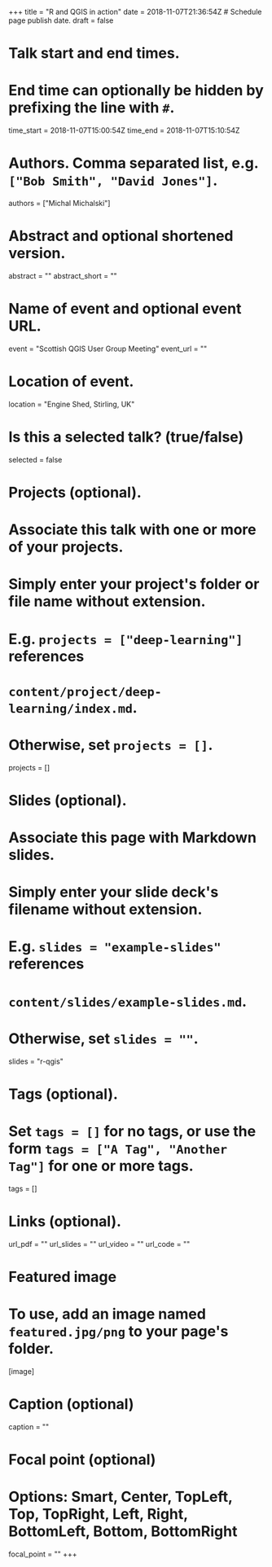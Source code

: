 +++
title = "R and QGIS in action"
date = 2018-11-07T21:36:54Z  # Schedule page publish date.
draft = false

# Talk start and end times.
#   End time can optionally be hidden by prefixing the line with `#`.
time_start = 2018-11-07T15:00:54Z
time_end = 2018-11-07T15:10:54Z

# Authors. Comma separated list, e.g. `["Bob Smith", "David Jones"]`.
authors = ["Michal Michalski"]

# Abstract and optional shortened version.
abstract = ""
abstract_short = ""

# Name of event and optional event URL.
event = "Scottish QGIS User Group Meeting"
event_url = ""

# Location of event.
location = "Engine Shed, Stirling, UK"

# Is this a selected talk? (true/false)
selected = false

# Projects (optional).
#   Associate this talk with one or more of your projects.
#   Simply enter your project's folder or file name without extension.
#   E.g. `projects = ["deep-learning"]` references 
#   `content/project/deep-learning/index.md`.
#   Otherwise, set `projects = []`.
projects = []

# Slides (optional).
#   Associate this page with Markdown slides.
#   Simply enter your slide deck's filename without extension.
#   E.g. `slides = "example-slides"` references 
#   `content/slides/example-slides.md`.
#   Otherwise, set `slides = ""`.
slides = "r-qgis"

# Tags (optional).
#   Set `tags = []` for no tags, or use the form `tags = ["A Tag", "Another Tag"]` for one or more tags.
tags = []

# Links (optional).
url_pdf = ""
url_slides = ""
url_video = ""
url_code = ""

# Featured image
# To use, add an image named `featured.jpg/png` to your page's folder. 
[image]
  # Caption (optional)
  caption = ""

  # Focal point (optional)
  # Options: Smart, Center, TopLeft, Top, TopRight, Left, Right, BottomLeft, Bottom, BottomRight
  focal_point = ""
+++
